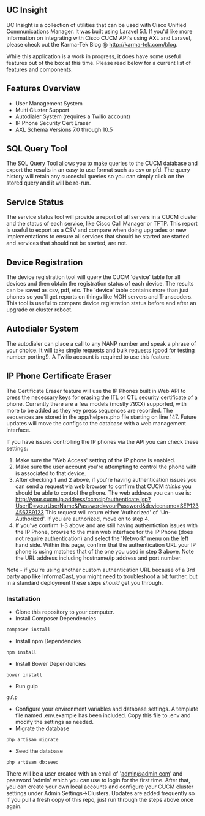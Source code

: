 ## UC Insight

UC Insight is a collection of utilities that can be used with Cisco Unified Communications Manager.  It was built using Laravel 5.1.  If you'd like more information on integrating with Cisco CUCM API's using AXL and Laravel, please check out the Karma-Tek Blog @ http://karma-tek.com/blog.

While this application is a work in progress, it does have some useful features out of the box at this time.  Please read below for a current list of features and components.

## Features Overview
- User Management System
- Multi Cluster Support
- Autodialer System (requires a Twilio account)
- IP Phone Security Cert Eraser
- AXL Schema Versions 7.0 through 10.5
 
## SQL Query Tool

The SQL Query Tool allows you to make queries to the CUCM database and export the results in an easy to use format such as csv or pfd.  The query history will retain any succesful queries so you can simply click on the stored query and it will be re-run.

## Service Status

The service status tool will provide a report of all servers in a CUCM cluster and the status of each service, like Cisco Call Manager or TFTP.  This report is useful to export as a CSV and compare when doing upgrades or new implementations to ensure all services that should be started are started and services that should not be started, are not.

## Device Registration

The device registration tool will query the CUCM 'device' table for all devices and then obtain the registration status of each device.  The results can be saved as csv, pdf, etc.  The 'device' table contains more than just phones so you'll get reports on things like MOH servers and Transcoders.  This tool is useful to compare device registration status before and after an upgrade or cluster reboot.

## Autodialer System
The autodialer can place a call to any NANP number and speak a phrase of your choice.  It will take single requests and bulk requests (good for testing number porting!).  A Twilio account is required to use this feature.

## IP Phone Certificate Eraser
The Certificate Eraser feature will use the IP Phones built in Web API to press the necessary keys for erasing the ITL or CTL security certificate of a phone.  Currently there are a few models (mostly 79XX) supported, with more to be added as they key press sequences are recorded.  The sequences are stored in the app/helpers.php file starting on line 147.  Future updates will move the configs to the database with a web management interface.

If you have issues controlling the IP phones via the API you can check these settings:

1. Make sure the 'Web Access' setting of the IP phone is enabled.
2. Make sure the user account you're attempting to control the phone with is associated to that device.
3. After checking 1 and 2 above, if you're having authentication issues you can send a request via web browser to confirm that CUCM *thinks* you should be able to control the phone.  The web address you can use is:
	http://your.cucm.ip.address/ccmcip/authenticate.jsp?UserID=yourUserName&Password=yourPassword&devicename=SEP123456789123
This request will return either 'Authorized' of 'Un-Authorized'.  If you are authorized, move on to step 4.
4. If you've confirm 1-3 above and are still having authentiction issues with the IP Phone, browse to the main web interface for the IP Phone (does not require authentication) and select the 'Network' menu on the left hand side.  Within this page, confirm that the authentication URL your IP phone is using matches that of the one you used in step 3 above.  Note the URL address including hostname/ip address and port number.

Note - if you're using another custom authentication URL because of a 3rd party app like InformaCast, you might need to troubleshoot a bit further, but in a standard deployment these steps *should* get you through.

### Installation

- Clone this repository to your computer.
- Install Composer Dependencies
~~~
composer install
~~~
- Install npm Dependencies
~~~
npm install
~~~
- Install Bower Dependencies
~~~
bower install
~~~
- Run gulp
~~~
gulp
~~~
- Configure your environment variables and database settings.  A template file named .env.example has been included.  Copy this file to .env and modify the settings as needed.
- Migrate the database
~~~
php artisan migrate
~~~
- Seed the database
~~~
php artisan db:seed
~~~

There will be a user created with an email of 'admin@admin.com' and password 'admin' which you can use to login for the first time.  After that, you can create your own local accounts and configure your CUCM cluster settings under Admin Settings->Clusters.
Updates are added frequently so if you pull a fresh copy of this repo, just run through the steps above once again.
